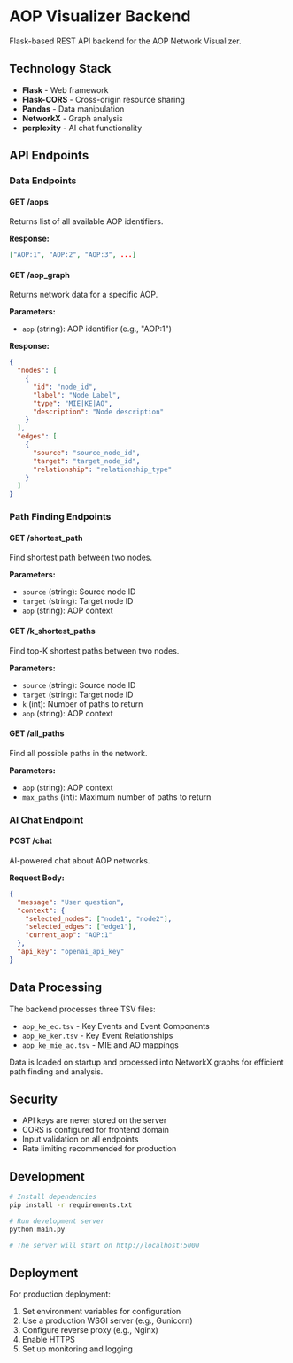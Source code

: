 # AOP Visualizer Backend

Flask-based REST API backend for the AOP Network Visualizer.

## Technology Stack

- **Flask** - Web framework
- **Flask-CORS** - Cross-origin resource sharing
- **Pandas** - Data manipulation
- **NetworkX** - Graph analysis
- **perplexity** - AI chat functionality

## API Endpoints

### Data Endpoints

#### GET /aops
Returns list of all available AOP identifiers.

**Response:**
```json
["AOP:1", "AOP:2", "AOP:3", ...]
```

#### GET /aop_graph
Returns network data for a specific AOP.

**Parameters:**
- `aop` (string): AOP identifier (e.g., "AOP:1")

**Response:**
```json
{
  "nodes": [
    {
      "id": "node_id",
      "label": "Node Label",
      "type": "MIE|KE|AO",
      "description": "Node description"
    }
  ],
  "edges": [
    {
      "source": "source_node_id",
      "target": "target_node_id",
      "relationship": "relationship_type"
    }
  ]
}
```

### Path Finding Endpoints

#### GET /shortest_path
Find shortest path between two nodes.

**Parameters:**
- `source` (string): Source node ID
- `target` (string): Target node ID
- `aop` (string): AOP context

#### GET /k_shortest_paths
Find top-K shortest paths between two nodes.

**Parameters:**
- `source` (string): Source node ID
- `target` (string): Target node ID
- `k` (int): Number of paths to return
- `aop` (string): AOP context

#### GET /all_paths
Find all possible paths in the network.

**Parameters:**
- `aop` (string): AOP context
- `max_paths` (int): Maximum number of paths to return

### AI Chat Endpoint

#### POST /chat
AI-powered chat about AOP networks.

**Request Body:**
```json
{
  "message": "User question",
  "context": {
    "selected_nodes": ["node1", "node2"],
    "selected_edges": ["edge1"],
    "current_aop": "AOP:1"
  },
  "api_key": "openai_api_key"
}
```

## Data Processing

The backend processes three TSV files:
- `aop_ke_ec.tsv` - Key Events and Event Components
- `aop_ke_ker.tsv` - Key Event Relationships
- `aop_ke_mie_ao.tsv` - MIE and AO mappings

Data is loaded on startup and processed into NetworkX graphs for efficient path finding and analysis.

## Security

- API keys are never stored on the server
- CORS is configured for frontend domain
- Input validation on all endpoints
- Rate limiting recommended for production

## Development

```bash
# Install dependencies
pip install -r requirements.txt

# Run development server
python main.py

# The server will start on http://localhost:5000
```

## Deployment

For production deployment:
1. Set environment variables for configuration
2. Use a production WSGI server (e.g., Gunicorn)
3. Configure reverse proxy (e.g., Nginx)
4. Enable HTTPS
5. Set up monitoring and logging

